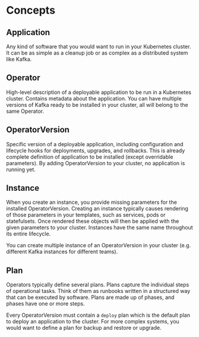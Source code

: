 # Concepts

## Application

Any kind of software that you would want to run in your Kubernetes cluster. It can be as simple as a cleanup job or as complex as a distributed system like Kafka.

## Operator

High-level description of a deployable application to be run in a Kubernetes cluster. Contains metadata about the application.
You can have multiple versions of Kafka ready to be installed in your cluster, all will belong to the same Operator.

## OperatorVersion

Specific version of a deployable application, including configuration and lifecycle hooks for deployments, upgrades, and rollbacks.
This is already complete definition of application to be installed (except overridable parameters). By adding OperatorVersion to your cluster, no application is running yet.

## Instance

When you create an instance, you provide missing parameters for the installed OperatorVersion. Creating an instance typically causes rendering of those parameters in your templates, such as services, pods or statefulsets. Once rendered these objects will then be applied with the given parameters to your cluster.
Instances have the same name throughout its entire lifecycle.

You can create multiple instance of an OperatorVersion in your cluster (e.g. different Kafka instances for different teams).

## Plan

Operators typically define several plans. Plans capture the individual steps of operational tasks. Think of them as runbooks written in a structured way that can be executed by software. Plans are made up of phases, and phases have one or more steps.

Every OperatorVersion must contain a `deploy` plan which is the default plan to deploy an application to the cluster. For more complex systems, you would want to define a plan for backup and restore or upgrade.
